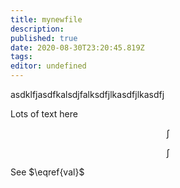 ```yaml
---
title: mynewfile
description: 
published: true
date: 2020-08-30T23:20:45.819Z
tags: 
editor: undefined
---
```


asdklfjasdfkalsdjfalksdfjlkasdfjlkasdfj




Lots of text here



$$
\int \tag{test}
$$

$$
\int \label{val}
$$

See $\eqref{val}$ 